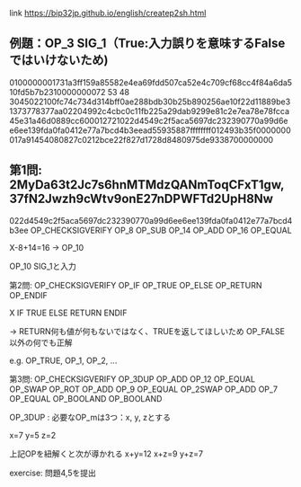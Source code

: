link https://bip32jp.github.io/english/createp2sh.html


## 例題：OP_3 SIG_1（True:入力誤りを意味するFalseではいけないため)

0100000001731a3ff159a85582e4ea69fdd507ca52e4c709cf68cc4f84a6da510fd5b7b2310000000072
53
48
3045022100fc74c734d314bff0ae288bdb30b25b890256ae10f22d11889be31373778377aa02204992c4cbc0c11fb225a29dab9299e81c2e7ea78e78fcca45e31a46d0889cc600012721022d4549c2f5aca5697dc232390770a99d6ee6ee139fda0fa0412e77a7bcd4b3eead55935887ffffffff012493b35f0000000017a91454080827c0212bce22f827d1728d8480975de9338700000000



## 第1問: 2MyDa63t2Jc7s6hnMTMdzQANmToqCFxT1gw, 37fN2Jwzh9cWtv9onE27nDPWFTd2UpH8Nw
022d4549c2f5aca5697dc232390770a99d6ee6ee139fda0fa0412e77a7bcd4b3ee
OP_CHECKSIGVERIFY
OP_8
OP_SUB
OP_14
OP_ADD
OP_16
OP_EQUAL


X-8+14=16
-> OP_10

OP_10 SIG_1と入力


第2問:
OP_CHECKSIGVERIFY
OP_IF
OP_TRUE
OP_ELSE
OP_RETURN
OP_ENDIF

X
IF
  TRUE
ELSE
  RETURN
ENDIF

-> RETURN何も値が何もないではなく、TRUEを返してほしいため
OP_FALSE以外の何でも正解

 e.g. OP_TRUE, OP_1, OP_2, ...


第3問:
OP_CHECKSIGVERIFY
OP_3DUP OP_ADD
OP_12 OP_EQUAL
OP_SWAP OP_ROT
OP_ADD OP_9
OP_EQUAL OP_2SWAP
OP_ADD OP_7
OP_EQUAL OP_BOOLAND
OP_BOOLAND


OP_3DUP : 必要なOP_mは3つ：x, y, zとする

x=7
y=5
z=2

上記OPを紐解くと次が導かれる
x+y=12
x+z=9
y+z=7

exercise: 問題4,5を提出

